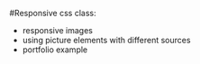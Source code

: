 #Responsive css class:
- responsive images
- using picture elements with different sources
- portfolio example
